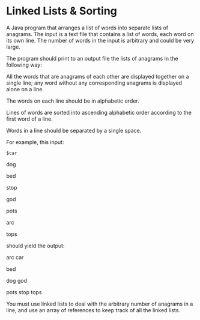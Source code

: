 # Linked Lists & Sorting

A Java program that arranges a list of words into separate lists of anagrams. The input is a text file that contains a list of words, 
each word on its own line. The number of words in the input is arbitrary and could be very large.


The program should print to an output file the lists of anagrams in the following way:


All the words that are anagrams of each other are displayed together on a single line; any word without any corresponding anagrams is displayed alone on a line.

The words on each line should be in alphabetic order.

Lines of words are sorted into ascending alphabetic order according to the first word of a line.

Words in a line should be separated by a single space.


For example, this input:

```
$car
```

dog

bed

stop

god

pots

arc

tops


should yield the output:


arc car

bed

dog god

pots stop tops


You must use linked lists to deal with the arbitrary number of anagrams in a line, and use an array of references to keep track of all the linked lists.

## 
